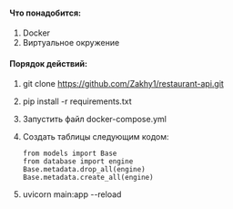 #### Что понадобится:

1. Docker
2. Виртуальное окружение

#### Порядок действий:

1. git clone https://github.com/Zakhy1/restaurant-api.git
2. pip install -r requirements.txt
3. Запустить файл docker-compose.yml
4. Создать таблицы следующим кодом:

    ```
    from models import Base
    from database import engine
    Base.metadata.drop_all(engine)
    Base.metadata.create_all(engine)
    ```

5. uvicorn main:app --reload